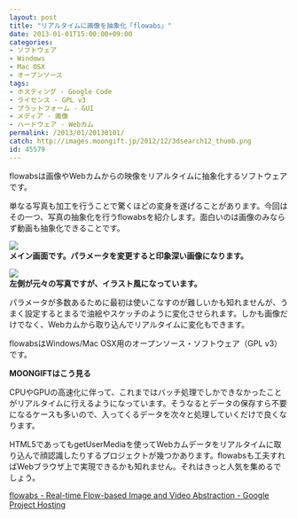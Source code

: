 ```yaml
---
layout: post
title: "リアルタイムに画像を抽象化「flowabs」"
date: 2013-01-01T15:00:00+09:00
categories:
- ソフトウェア
- Windows
- Mac OSX
- オープンソース
tags: 
- ホスティング - Google Code
- ライセンス - GPL v3
- プラットフォーム - GUI
- メディア - 画像
- ハードウェア - Webカム
permalink: /2013/01/20130101/
catch: http://images.moongift.jp/2012/12/3dsearch12_thumb.png
id: 45579
---
```

flowabsは画像やWebカムからの映像をリアルタイムに抽象化するソフトウェアです。

  
  

単なる写真も加工を行うことで驚くほどの変身を遂げることがあります。今回はその一つ、写真の抽象化を行うflowabsを紹介します。面白いのは画像のみならず動画も抽象化できることです。

  

[![](http://images.moongift.jp/2012/12/3dsearch11_thumb.png)](http://images.moongift.jp/2012/12/3dsearch11.png)  
**メイン画面です。パラメータを変更すると印象深い画像になります。**

  

[![](http://images.moongift.jp/2012/12/3dsearch12_thumb.png)](http://images.moongift.jp/2012/12/3dsearch12.png)  
**左側が元々の写真ですが、イラスト風になっています。**

  

パラメータが多数あるために最初は使いこなすのが難しいかも知れませんが、うまく設定するとまるで油絵やスケッチのように変化させられます。しかも画像だけでなく、Webカムから取り込んでリアルタイムに変化もできます。

  

flowabsはWindows/Mac OSX用のオープンソース・ソフトウェア（GPL v3）です。

  
  
  

**MOONGIFTはこう見る**

  

CPUやGPUの高速化に伴って、これまではバッチ処理でしかできなかったことがリアルタイムに行えるようになっています。そうなるとデータの保存すら不要になるケースも多いので、入ってくるデータを次々と処理していくだけで良くなります。

  

HTML5であってもgetUserMediaを使ってWebカムデータをリアルタイムに取り込んで顔認識したりするプロジェクトが幾つかあります。flowabsも工夫すればWebブラウザ上で実現できるかも知れません。それはきっと人気を集めるでしょう。

  
  

[flowabs - Real-time Flow-based Image and Video Abstraction - Google Project Hosting](http://code.google.com/p/flowabs/)

